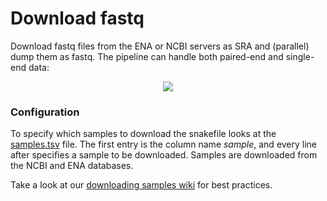 # Download fastq
Download fastq files from the ENA or NCBI servers as SRA and (parallel) dump them as fastq. The pipeline can handle both paired-end and single-end data:

<p align="center">
    <img src="https://raw.githubusercontent.com/vanheeringen-lab/snakemake-workflows/master/dag/download_fastq.svg?sanitize=true">
</p>

### Configuration
To specify which samples to download the snakefile looks at the [samples.tsv](https://github.com/vanheeringen-lab/snakemake-workflows/blob/master/workflows/download_fastq/samples.tsv) file. The first entry is the column name *sample*, and every line after specifies a sample to be downloaded. Samples are downloaded from the NCBI and ENA databases. 

Take a look at our [downloading samples wiki](https://github.com/vanheeringen-lab/snakemake-workflows/wiki/2.-Downloading-samples) for best practices.
